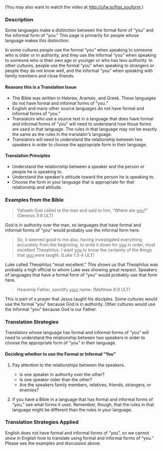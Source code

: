 
(You may also want to watch the video at http://ufw.io/figs_youform.)

### Description

Some languages make a distinction between the formal form of “you” and the informal form of “you.”  This page is primarily for people whose language makes this distinction.

In some cultures people use the formal “you” when speaking to someone who is older or in authority, and they use the informal “you” when speaking to someone who is their own age or younger or who has less authority. In other cultures, people use the formal “you” when speaking to strangers or people they do not know well, and the informal “you” when speaking with family members and close friends.

#### Reasons this is a Translation Issue

* The Bible was written in Hebrew, Aramaic, and Greek. These languages do not have formal and informal forms of “you.”
* English and many other source languages do not have formal and informal forms of “you.”
* Translators who use a source text in a language that does have formal and informal forms of “you” will need to understand how those forms are used in that language.  The rules in that language may not be exactly the same as the rules in the translator’s language.
* Translators will need to understand the relationship between two speakers in order to choose the appropriate form in their language.

#### Translation Principles

* Understand the relationship between a speaker and the person or people he is speaking to.
* Understand the speaker’s attitude toward the person he is speaking to.
* Choose the form in your language that is appropriate for that relationship and attitude.

### Examples from the Bible

>Yahweh God called to the man and said to him, “Where are <u>you</u>?” (Genesis 3:9 ULT)

God is in authority over the man, so languages that have formal and informal forms of “you” would probably use the informal form here.
>So, it seemed good to me also, having investigated everything accurately from the beginning, to write it down for  <u>you</u> in order, most excellent Theophilus. I want  <u>you</u> to know the certainty of the things that  <u>you </u> were taught. (Luke 1:3-4 ULT)

Luke called Theophilus “most excellent.” This shows us that Theophilus was probably a high official to whom Luke was showing great respect. Speakers of languages that have a formal form of “you” would probably use that form here.
>Heavenly Father, sanctify <u>your</u> name. (Matthew 6:9 ULT)

This is part of a prayer that Jesus taught his disciples. Some cultures  would use the formal “you” because God is in authority. Other cultures would use the informal “you” because God is our Father.

### Translation Strategies

Translators whose language has formal and informal forms of “you” will need to understand the relationship between two speakers in order to choose the appropriate form of “you” in their language.

#### Deciding whether to use the Formal or Informal “You”

1. Pay attention to the relationships between the speakers.

    * Is one speaker in authority over the other?
    * Is one speaker older than the other?
    * Are the speakers family members, relatives, friends, strangers, or enemies?

1. If you have a Bible in a language that has formal and informal forms of “you,” see what forms it uses. Remember, though, that the rules in that language might be different than the rules in your language.

### Translation Strategies Applied

English does not have formal and informal forms of “you”, so we cannot show in English how to translate using formal and informal forms of “you.” Please see the examples and discussion above.
